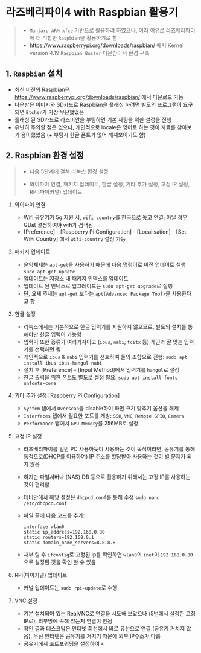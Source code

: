# 라즈베리파이4 with Raspbian 활용기
> - `Manjaro ARM xfce` 기반으로 활용하려 하였으나, 여러 이유로 라즈베리파이에 더 적합한 `Raspbian`을 활용하기로 함
> - https://www.raspberrypi.org/downloads/raspbian/ 에서 Kernel version 4.19 `Raspbian Buster` 다운받아서 환경 구축

## 1. `Raspbian` 설치

- 최신 버전의 Raspbian은 https://www.raspberrypi.org/downloads/raspbian/ 에서 다운로드 가능
- 다운받은 이미지와 SD카드로 Raspbian을 플래싱 하려면 별도의 프로그램이 요구되면 `Etcher`가 가장 무난했었음
- 플래싱 된 SD카드로 라즈비안을 부팅하면 기본 세팅을 위한 설정을 진행
- 유난히 주의할 점은 없으나, 개인적으로 locale은 영어로 하는 것이 자료를 찾아보기 용이했었음 (+ 부팅시 한글 폰트가 없어 깨져보이기도 함)

## 2. Raspbian 환경 설정

> - 다음 5단계에 걸쳐 리눅스 환경 설정
>
> - 와이파이 연결, 패키지 업데이트, 한글 설정, 기타 추가 설정, 고정 IP 설정,  RPI(파이커널) 업데이트

1. 와이파이 연결
   - Wifi 공유기가 5g 지원 시, `wifi-country`를 한국으로 놓고 연결; 아닐 경우 GB로 설정하여야 wifi가 검색됨
   - [Preference] - [Raspberry Pi Configuration] - [Localisation] - [Set WiFi Country] 에서 `wifi-country` 설정 가능
2. 패키지 업데이트
   - 운영체제는 `apt-get`을 사용하기 때문에 다음 명령어로 버전 업데이트 실행 `sudo apt-get update`
   - 업데이트는 저장소 내 패키지 인덱스를 업데이트
   - 업데이트 된 인덱스로 업그레이드는 `sudo apt-get upgrade`로 실행
   - 단, 요새 추세는 `apt-get` 보다는 `apt(Advanced Package Tool)`을 사용한다고 함
3. 한글 설정
   - 리눅스에서는 기본적으로 한글 입력기를 지원하지 않으므로, 별도의 설치를 통해야만 한글 입력이 가능함
   - 입력기 또한 종류가 여러가지이고 (`ibus`, `nabi`, `fcitx` 등) 개인과 잘 맞는 입력기를 선택하면 됨
   - 개인적으로 `ibus` & `nabi` 입력기를 선호하여 둘의 조합으로 진행: `sudo apt install ibus ibus-hangul nabi`
   - 설치 후 [Preference] - [Input Method]에서 입력기를 `hangul`로 설정
   - 한글 출력을 위한 폰트도 별도로 설정 필요: `sudo apt install fonts-unfonts-core`
4. 기타 추가 설정 [Raspberry Pi Configuration]
   - `System` 탭에서 `Overscan`을 disable하여 화면 크기 맞추기 옵션을 해제
   - `Interfaces` 탭에서 필요한 포트를 개방: `SSH`, `VNC`, `Remote GPIO`, `Camera`
   - `Performance` 탭에서 `GPU Memory`를 256MB로 설정
5. 고정 IP 설정
   
   - 라즈베리파이를 일반 PC 사용하듯이 사용하는 것이 목적이라면, 공유기를 통해 동적으로(DHCP를 이용하여) IP 주소를 할당받아 사용하는 것이 별 문제가 되지 않음
   
   - 하지만 파일서버나 (NAS) DB 등으로 활용하기 위해서는 고정 IP를 사용하는 것이 편리함
   
   - 데비안에서 해당 설정은 `dhcpcd.conf`를 통해 수정 `sudo nano /etc/dhcpcd.conf`
   
   - 파일 끝에 다음 코드를 추가:
   
     ```
     interface wlan0
     static ip_address=192.168.0.80
     static routers=192.168.0.1
     static domain_name_servers=8.8.8.8
     ```
   
   - 재부 팅 후 `ifconfig`로 고정된 ip를 확인하면 `wlan0`의 `inet`이 `192.168.0.80`으로 설정된 것을 확인 할 수 있음
6. RPI(파이커널) 업데이트
   
   - 커널 업데이트는 `sudo rpi-update`로 수행
   
7. VNC 설정

   - 기본 설치되어 있는 RealVNC로 연결을 시도해 보았으나 (5번에서 설정한 고정IP로), 외부망에 속해 있는지 연결이 안됨
   - 확인 결과 데스크탑은 인터넷 회선에서 바로 유선으로 연결 (공유기 거치지 않음), 무선 인터넷은 공유기를 거치기 때문에 외부 IP주소가 다름
   - 공유기에서 포트포워딩을 설정하여 <

